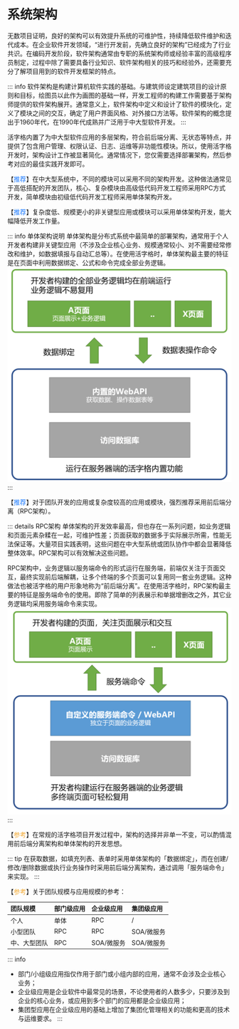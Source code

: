 # 系统架构

无数项目证明，良好的架构可以有效提升系统的可维护性，持续降低软件维护和迭代成本。在企业软件开发领域，“进行开发前，先确立良好的架构”已经成为了行业共识。在编码开发阶段，软件架构通常由专职的系统架构师或经验丰富的高级程序员制定，过程中除了需要具备行业知识、软件架构相关的技巧和经验外，还需要充分了解项目用到的软件开发框架的特点。

::: info
软件架构是构建计算机软件实践的基础。与建筑师设定建筑项目的设计原则和目标，绘图员以此作为画图的基础一样，开发工程师的构建工作需要基于架构师提供的软件架构展开。通常意义上，软件架构中定义和设计了软件的模块化，定义了模块之间的交互，确定了用户界面风格、对外接口方法等。软件架构的概念提出于1960年代，在1990年代成熟并广泛用于中大型软件开发。
:::

活字格内置了为中大型软件应用的多层架构，符合前后端分离、无状态等特点，并提供了包含用户管理、权限认证、日志、运维等非功能性模块。所以，使用活字格开发时，架构设计工作被显著简化。通常情况下，您仅需要选择部署架构，然后参考对应的最佳实践开发即可。

【<font color="#1677FF">推荐</font>】在中大型系统中，不同的模块可以采用不同的架构开发。这种做法通常见于高低搭配的开发团队，核心、复杂模块由高级低代码开发工程师采用RPC方式开发，简单模块由初级低代码开发工程师采用单体架构开发。

【<font color="#1677FF">推荐</font>】复杂度低、规模更小的非关键型应用或模块可以采用单体架构开发，能大幅降低开发工作量。

::: info 单体架构说明
单体架构是分布式系统中最简单的部署架构，通常用于个人开发者构建非关键型应用（不涉及企业核心业务、规模通常较小、对不需要经常修改和维护，如数据填报与自动汇总等）。在使用活字格时，单体架构最主要的特征是在页面中利用数据绑定、公式和命令完成全部业务逻辑。
![单体架构](../images/arch-system-single.png "单体架构")
:::

【<font color="#1677FF">推荐</font>】对于团队开发的应用或复杂度较高的应用或模块，强烈推荐采用前后端分离（RPC架构）。

::: details RPC架构
单体架构的开发效率最高，但也存在一系列问题，如业务逻辑和页面元素杂糅在一起，可维护性差；页面获取的数据多于实际展示所需，性能无法保证等。大量项目实践表明，这些问题在中大型系统或团队协作中都会显著降低整体效率。RPC架构可以有效解决这些问题。

RPC架构中，业务逻辑以服务端命令的形式运行在服务端，前端仅关注于页面交互，最终实现前后端解耦，让多个终端的多个页面可以复用同一套业务逻辑。这种做法也被活字格的用户形象地称为“前后端分离”。在使用活字格时，RPC架构最主要的特征是服务端命令的使用。即除了简单的列表展示和单据增删改之外，其它业务逻辑均采用服务端命令来实现。
![RPC架构](../images/arch-system-rpc.png "RPC架构")
:::

【<font color="#F3AA34">参考</font>】在常规的活字格项目开发过程中，架构的选择并非单一不变，可以酌情混用前后端分离架构和单体架构的开发思想。

::: tip
在获取数据，如填充列表、表单时采用单体架构的「数据绑定」，而在创建/修改/删除数据或执行业务操作时采用前后端分离架构，通过调用「服务端命令」来实现。
:::

【<font color="#F3AA34">参考</font>】关于团队规模与应用规模的参考：

| 团队规模 | 部门级应用 | 企业级应用   | 集团级应用   |
|:-----|:------|:--------|:--------|
| 个人   | 单体    | RPC     | /       |
| 小型团队 | RPC   | RPC     | SOA/微服务 |
| 中、大型团队| RPC   | SOA/微服务 | SOA/微服务 |

::: info
- 部门/小组级应用指仅作用于部门或小组内部的应用，通常不会涉及企业核心业务；
- 企业级应用是企业软件中最常见的场景，不论使用者的人数多少，只要涉及到企业的核心业务，或应用到多个部门的应用都是企业级应用；
- 集团型应用在企业级应用的基础上增加了集团化管理相关的功能和更高的技术与运维要求。
:::